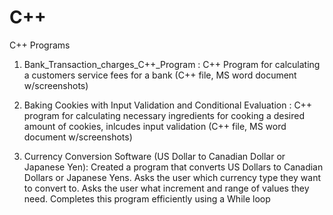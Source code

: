 # C++
C++ Programs

1) Bank_Transaction_charges_C++_Program : C++ Program for calculating a customers service fees for a bank (C++ file, MS word document w/screenshots)

2) Baking Cookies with Input Validation and Conditional Evaluation : C++ program for calculating necessary ingredients for cooking a desired amount of cookies, inlcudes input validation (C++ file, MS word document w/screenshots)

3) Currency Conversion Software (US Dollar to Canadian Dollar or Japanese Yen): Created a program that converts US Dollars to Canadian Dollars or Japanese Yens. Asks the user which currency type they want to convert to. Asks the user what increment and range of values they need. Completes this program efficiently using a While loop
